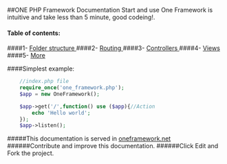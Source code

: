 ##ONE PHP Framework Documentation
Start and use One Framework is intuitive and take less than 5 minute, good codeing!.           

#### Table of contents:
####1- [Folder structure ](https://github.com/juliomatcom/one-php-framework/blob/master/docs/structure.md "Folder structure Normal or MVC")
####2- [Routing ](https://github.com/juliomatcom/one-php-framework/blob/master/docs/routing.md "Start with routings")
####3- [Controllers ](https://github.com/juliomatcom/one-php-framework/blob/master/docs/controllers.md "Using your controllers with One Framework")
####4- [Views ](https://github.com/juliomatcom/one-php-framework/blob/master/docs/views.md "Render views from controllers with One Framework")
####5- [More](https://github.com/juliomatcom/one-php-framework/blob/master/docs/more.md "More documentation of the One Framework")


####Simplest example:
```php
    //index.php file
    require_once('one_framework.php');
    $app = new OneFramework();

    $app->get('/',function() use ($app){//Action
        echo 'Hello world';
    });
    $app->listen();
```


#####This documentation is served in [oneframework.net ](http://oneframework.net/docs/ "More documentation of the One Framework")
######Contribute and improve this documentation.
######Click Edit and Fork the project.